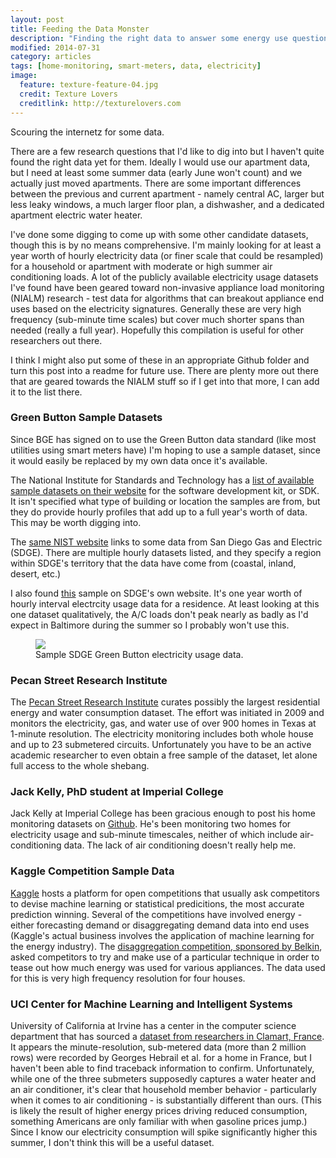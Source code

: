 ```yaml
---
layout: post
title: Feeding the Data Monster
description: "Finding the right data to answer some energy use questions."
modified: 2014-07-31
category: articles
tags: [home-monitoring, smart-meters, data, electricity]
image:
  feature: texture-feature-04.jpg
  credit: Texture Lovers
  creditlink: http://texturelovers.com
---
```


Scouring the internetz for some data.

There are a few research questions that I'd like to dig into but I haven't quite found the right data yet for them.  Ideally I would use our apartment data, but I need at least some summer data (early June won't count) and we actually just moved apartments.  There are some important differences between the previous and current apartment - namely central AC, larger but less leaky windows, a much larger floor plan, a dishwasher, and a dedicated apartment electric water heater.  

I've done some digging to come up with some other candidate datasets, though this is by no means comprehensive.  I'm mainly looking for at least a year worth of hourly electricity data (or finer scale that could be resampled) for a household or apartment with moderate or high summer air conditioning loads. A lot of the publicly available electricity usage datasets I've found have been geared toward non-invasive appliance load monitoring (NIALM) research - test data for algorithms that can breakout appliance end uses based on the electricity signatures.  Generally these are very high frequency (sub-minute time scales) but cover much shorter spans than needed (really a full year).  Hopefully this compilation is useful for other researchers out there.

I think I might also put some of these in an appropriate Github folder and turn this post into a readme for future use.  There are plenty more out there that are geared towards the NIALM stuff so if I get into that more, I can add it to the list there.

### Green Button Sample Datasets

Since BGE has signed on to use the Green Button data standard (like most utilities using smart meters have) I'm hoping to use a sample dataset, since it would easily be replaced by my own data once it's available.

The National Institute for Standards and Technology has a <a href='https://collaborate.nist.gov/twiki-sggrid/bin/view/SmartGrid/GreenButtonSDK'>list of available sample datasets on their website</a> for the software development kit, or SDK.  It isn't specified what type of building or location the samples are from, but they do provide hourly profiles that add up to a full year's worth of data.  This may be worth digging into.

The <a href='https://collaborate.nist.gov/twiki-sggrid/bin/view/SmartGrid/GreenButtonSDK'>same NIST website</a> links to some data from San Diego Gas and Electric (SDGE).  There are multiple hourly datasets listed, and they specify a region within SDGE's territory that the data have come from (coastal, inland, desert, etc.)

I also found <a href='http://www.sdge.com/documents/green-button-60-min-meter-interval-sample-data-csv'>this</a> sample on SDGE's own website.  It's one year worth of hourly interval electrcity usage data for a residence.  At least looking at this one dataset qualitatively, the A/C loads don't peak nearly as badly as I'd expect in Baltimore during the summer so I probably won't use this.

<figure>
  <a href="{{ site.url }}/images/SDGE_Data.png"><img src="{{ site.url }}/images/SDGE_data.png"></a>
  <figcaption>Sample SDGE Green Button electricity usage data.</figcaption>
</figure>

### Pecan Street Research Institute

The <a href='http://www.pecanstreet.org'>Pecan Street Research Institute</a> curates possibly the largest residential energy and water consumption dataset.  The effort was initiated in 2009 and monitors the electricity, gas, and water use of over 900 homes in Texas at 1-minute resolution.  The electricity monitoring includes both whole house and up to 23 submetered circuits.  Unfortunately you have to be an active academic researcher to even obtain a free sample of the dataset, let alone full access to the whole shebang.

### Jack Kelly, PhD student at Imperial College

Jack Kelly at Imperial College has been gracious enough to post his home monitoring datasets on <a href='https://www.github.com/jackkelly'>Github</a>.  He's been monitoring two homes for electricity usage and sub-minute timescales, neither of which include air-conditioning data.  The lack of air conditioning doesn't really help me.

### Kaggle Competition Sample Data

<a href='http://www.kaggle.com'>Kaggle</a> hosts a platform for open competitions that usually ask competitors to devise machine learning or statistical predicitions, the most accurate prediction winning.  Several of the competitions have involved energy - either forecasting demand or disaggregating demand data into end uses (Kaggle's actual business involves the application of machine learning for the energy industry).  The <a href='http://www.kaggle.com/c/belkin-energy-disaggregation-competition'>disaggregation competition, sponsored by Belkin</a>, asked competitors to try and make use of a particular technique in order to tease out how much energy was used for various appliances.  The data used for this is very high frequency resolution for four houses.

### UCI Center for Machine Learning and Intelligent Systems

University of California at Irvine has a center in the computer science department that has sourced a <a href='http://archive.ics.uci.edu/ml/datasets/Individual+household+electric+power+consumption'>dataset from researchers in Clamart, France</a>.  It appears the minute-resolution, sub-metered data (more than 2 million rows) were recorded by Georges Hebrail et al. for a home in France, but I haven't been able to find traceback information to confirm.  Unfortunately, while one of the three submeters supposedly captures a water heater and an air conditioner, it's clear that household member behavior - particularly when it comes to air conditioning - is substantially different than ours.  (This is likely the result of higher energy prices driving reduced consumption, something Americans are only familiar with when gasoline prices jump.)  Since I know our electricity consumption will spike significantly higher this summer, I don't think this will be a useful dataset.


